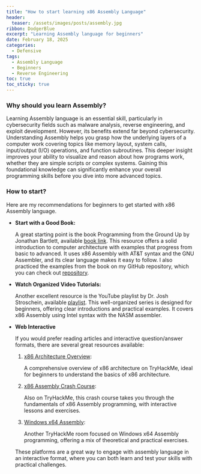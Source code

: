 ```yaml
---
title: "How to start learning x86 Assembly Language"
header:
  teaser: /assets/images/posts/assembly.jpg
ribbon: DodgerBlue
excerpt: "Learning Assembly language for beginners"
date: February 18, 2025
categories:
  - Defensive
tags:
  - Assembly Language
  - Beginners
  - Reverse Engineering
toc: true
toc_sticky: true
---
```


### Why should you learn Assembly?

Learning Assembly language is an essential skill, particularly in cybersecurity fields such as malware analysis, reverse engineering, and exploit development. However, its benefits extend far beyond cybersecurity. Understanding Assembly helps you grasp how the underlying layers of a computer work covering topics like memory layout, system calls, input/output (I/O) operations, and function subroutines. This deeper insight improves your ability to visualize and reason about how programs work, whether they are simple scripts or complex systems. Gaining this foundational knowledge can significantly enhance your overall programming skills before you dive into more advanced topics.

### How to start?

Here are my recommendations for beginners to get started with x86 Assembly language.

- **Start with a Good Book:**

  A great starting point is the book Programming from the Ground Up by Jonathan Bartlett, available [book link](https://download-mirror.savannah.gnu.org/releases/pgubook/ProgrammingGroundUp-1-0-booksize.pdf). This resource offers a solid introduction to computer architecture with examples that progress from basic to advanced. It uses x86 Assembly with AT&T syntax and the GNU Assembler, and its clear language makes it easy to follow. I also practiced the examples from the book on my GitHub repository, which you can check out [repository](https://github.com/tester/x86-Assembly-Programming-from-ground-up).

- **Watch Organized Video Tutorials:**

  Another excellent resource is the YouTube playlist by Dr. Josh Stroschein, available [playlist](https://www.youtube.com/watch?v=auOWDaufaes&list=PLHJns8WZXCdvESvdr1BRjo4RHiR1Ylhw9). This well-organized series is designed for beginners, offering clear introductions and practical examples. It covers x86 Assembly using Intel syntax with the NASM assembler.

- **Web Interactive**

  If you would prefer reading articles and interactive question/answer formats, there are several great resources available:

  1. [x86 Architecture Overview](https://tryhackme.com/room/x8664arch):
    
      A comprehensive overview of x86 architecture on TryHackMe, ideal for beginners to understand the basics of x86 architecture.

  2. [x86 Assembly Crash Course](https://tryhackme.com/room/x86assemblycrashcourse):

      Also on TryHackMe, this crash course takes you through the fundamentals of x86 Assembly programming, with interactive lessons and exercises.

  3. [Windows x64 Assembly](https://tryhackme.com/room/win64assembly):

      Another TryHackMe room focused on Windows x64 Assembly programming, offering a mix of theoretical and practical exercises.

  These platforms are a great way to engage with assembly language in an interactive format, where you can both learn and test your skills with practical challenges.